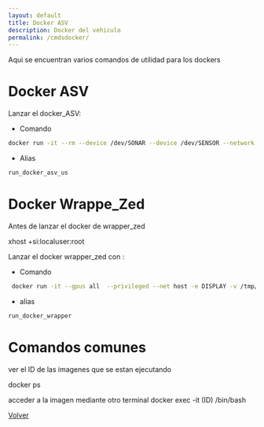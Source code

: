 ```yaml
---
layout: default
title: Docker ASV
description: Docker del vehiculo
permalink: /cmdsdocker/
---
```


Aqui se encuentran varios comandos de utilidad para los dockers

# Docker ASV

Lanzar el docker_ASV:
- Comando
```bash
docker run -it --rm --device /dev/SONAR --device /dev/SENSOR --network host bender.us.es:5000/asv_us:latest
```
- Alias
```bash
run_docker_asv_us
```


# Docker Wrappe_Zed

Antes de lanzar el docker de wrapper_zed

xhost +si:localuser:root

Lanzar el docker wrapper_zed con :
- Comando

```bash
 docker run -it --gpus all  --privileged --net host -e DISPLAY -v /tmp/.X11-unix:/tmp/.X11-unix -v /home/xavier/CameraFolder:root/CameraFolder bender.us.es:5000/asv_us:zed_wrapper
```
- alias

```bash 
run_docker_wrapper
```

# Comandos comunes

ver el ID de las imagenes que se estan ejecutando

docker ps 

acceder a la imagen mediante otro terminal
docker exec -it (ID) /bin/bash



 [Volver](../)   

